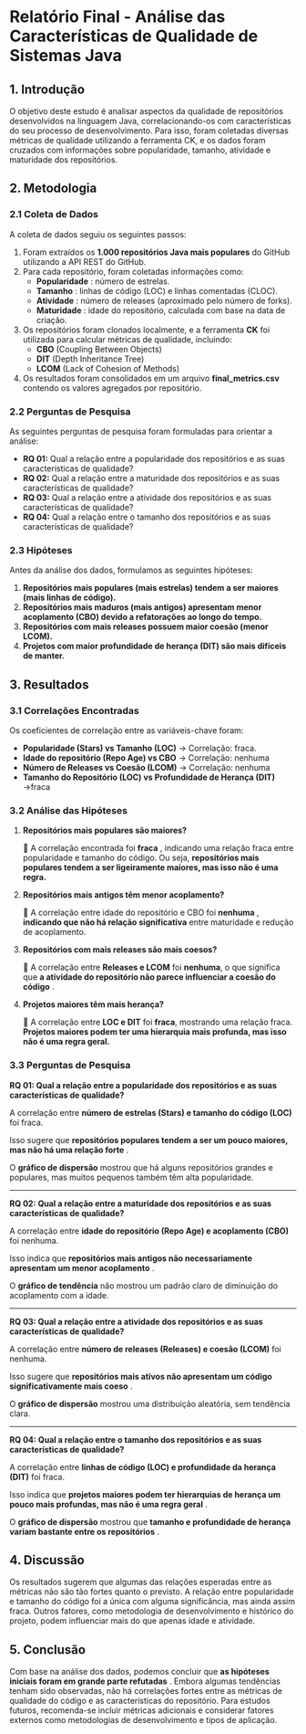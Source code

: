 # Relatório Final - Análise das Características de Qualidade de Sistemas Java

## 1. Introdução

O objetivo deste estudo é analisar aspectos da qualidade de repositórios desenvolvidos na linguagem Java, correlacionando-os com características do seu processo de desenvolvimento. Para isso, foram coletadas diversas métricas de qualidade utilizando a ferramenta CK, e os dados foram cruzados com informações sobre popularidade, tamanho, atividade e maturidade dos repositórios.

## 2. Metodologia

### 2.1 Coleta de Dados

A coleta de dados seguiu os seguintes passos:

1. Foram extraídos os **1.000 repositórios Java mais populares** do GitHub utilizando a API REST do GitHub.
2. Para cada repositório, foram coletadas informações como:
   * **Popularidade** : número de estrelas.
   * **Tamanho** : linhas de código (LOC) e linhas comentadas (CLOC).
   * **Atividade** : número de releases (aproximado pelo número de forks).
   * **Maturidade** : idade do repositório, calculada com base na data de criação.
3. Os repositórios foram clonados localmente, e a ferramenta **CK** foi utilizada para calcular métricas de qualidade, incluindo:
   * **CBO** (Coupling Between Objects)
   * **DIT** (Depth Inheritance Tree)
   * **LCOM** (Lack of Cohesion of Methods)
4. Os resultados foram consolidados em um arquivo **final_metrics.csv** contendo os valores agregados por repositório.

### 2.2 Perguntas de Pesquisa

As seguintes perguntas de pesquisa foram formuladas para orientar a análise:

* **RQ 01:** Qual a relação entre a popularidade dos repositórios e as suas características de qualidade?
* **RQ 02:** Qual a relação entre a maturidade dos repositórios e as suas características de qualidade?
* **RQ 03:** Qual a relação entre a atividade dos repositórios e as suas características de qualidade?
* **RQ 04:** Qual a relação entre o tamanho dos repositórios e as suas características de qualidade?

### 2.3 Hipóteses

Antes da análise dos dados, formulamos as seguintes hipóteses:

1. **Repositórios mais populares (mais estrelas) tendem a ser maiores (mais linhas de código).**
2. **Repositórios mais maduros (mais antigos) apresentam menor acoplamento (CBO) devido a refatorações ao longo do tempo.**
3. **Repositórios com mais releases possuem maior coesão (menor LCOM).**
4. **Projetos com maior profundidade de herança (DIT) são mais difíceis de manter.**

## 3. Resultados

### 3.1 Correlações Encontradas

Os coeficientes de correlação entre as variáveis-chave foram:

* **Popularidade (Stars) vs Tamanho (LOC)** → Correlação: fraca.
* **Idade do repositório (Repo Age) vs CBO** → Correlação: nenhuma
* **Número de Releases vs Coesão (LCOM)** → Correlação: nenhuma
* **Tamanho do Repositório (LOC) vs Profundidade de Herança (DIT)** →fraca

### 3.2 Análise das Hipóteses

1. **Repositórios mais populares são maiores?**

   🔹 A correlação encontrada foi  **fraca** , indicando uma relação fraca entre popularidade e tamanho do código. Ou seja, **repositórios mais populares tendem a ser ligeiramente maiores, mas isso não é uma regra.**
2. **Repositórios mais antigos têm menor acoplamento?**

   🔹 A correlação entre idade do repositório e CBO foi  **nenhuma** , **indicando que não há relação significativa** entre maturidade e redução de acoplamento.
3. **Repositórios com mais releases são mais coesos?**

   🔹 A correlação entre **Releases e LCOM** foi  **nenhuma**, o que significa que  **a atividade do repositório não parece influenciar a coesão do código** .
4. **Projetos maiores têm mais herança?**

   🔹 A correlação entre **LOC e DIT** foi  **fraca**, mostrando uma relação fraca. **Projetos maiores podem ter uma hierarquia mais profunda, mas isso não é uma regra geral.**

### 3.3 Perguntas de Pesquisa

**RQ 01: Qual a relação entre a popularidade dos repositórios e as suas características de qualidade?**

A correlação entre **número de estrelas (Stars) e tamanho do código (LOC)** foi fraca.

Isso sugere que  **repositórios populares tendem a ser um pouco maiores, mas não há uma relação forte** .

O **gráfico de dispersão** mostrou que há alguns repositórios grandes e populares, mas muitos pequenos também têm alta popularidade.

---

**RQ 02: Qual a relação entre a maturidade dos repositórios e as suas características de qualidade?**

A correlação entre **idade do repositório (Repo Age) e acoplamento (CBO)** foi nenhuma.

Isso indica que  **repositórios mais antigos não necessariamente apresentam um menor acoplamento** .

O **gráfico de tendência** não mostrou um padrão claro de diminuição do acoplamento com a idade.

---

 **RQ 03: Qual a relação entre a atividade dos repositórios e as suas características de qualidade?**

A correlação entre **número de releases (Releases) e coesão (LCOM)** foi nenhuma.

Isso sugere que  **repositórios mais ativos não apresentam um código significativamente mais coeso** .

 O **gráfico de dispersão** mostrou uma distribuição aleatória, sem tendência clara.

---

**RQ 04: Qual a relação entre o tamanho dos repositórios e as suas características de qualidade?**

A correlação entre **linhas de código (LOC) e profundidade da herança (DIT)** foi fraca.

Isso indica que  **projetos maiores podem ter hierarquias de herança um pouco mais profundas, mas não é uma regra geral** .

O **gráfico de dispersão** mostrou que  **tamanho e profundidade de herança variam bastante entre os repositórios** .

## 4. Discussão

Os resultados sugerem que algumas das relações esperadas entre as métricas não são tão fortes quanto o previsto. A relação entre popularidade e tamanho do código foi a única com alguma significância, mas ainda assim fraca. Outros fatores, como metodologia de desenvolvimento e histórico do projeto, podem influenciar mais do que apenas idade e atividade.

## 5. Conclusão

Com base na análise dos dados, podemos concluir que  **as hipóteses iniciais foram em grande parte refutadas** . Embora algumas tendências tenham sido observadas, não há correlações fortes entre as métricas de qualidade do código e as características do repositório. Para estudos futuros, recomenda-se incluir métricas adicionais e considerar fatores externos como metodologias de desenvolvimento e tipos de aplicação.
